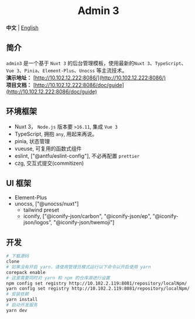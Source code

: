 <h1 align="center">
Admin 3
</h1>

**中文** | [English](./README.en-US.md)

## 简介
`admin3` 是一个基于 `Nuxt 3` 的后台管理模板，使用最新的`Nuxt 3`、`TypeScript`、`Vue 3`、`Pinia`、`Element-Plus`、`Unocss` 等主流技术。  
**演示地址：** [http://10.102.12.222:8086/](http://10.102.12.222:8086/)  
**项目文档：** [http://10.102.12.222:8086/doc/guide](http://10.102.12.222:8086/doc/guide)  

## 环境框架
- Nuxt 3， `Node.js` 版本要 `>16.11`, 集成 `Vue 3`  
- TypeScript, 拥抱 `any`, 用起来再说。  
- pinia, 状态管理
- vueuse, 可复用的函数式组件
- eslint, ["@antfu/eslint-config"], 不必再配置 `prettier`
- czg, 交互式提交(commitizen)

## UI 框架  
- Element-Plus  
- unocss, ["@unocss/nuxt"]  
  - tailwind preset  
  - iconify, ["@iconify-json/carbon", "@iconify-json/ep", "@iconify-json/logos", "@iconify-json/twemoji"]  

## 开发  
```sh
# 下载源码
clone  
# 如果没有开启 yarn，请使用管理员模式运行以下命令以开启使用 yarn
corepack enable  
# 这里需要同时对 yarn 和 npm 的仓库源进行设置
npm config set registry http://10.102.2.119:8081/repository/localNpm/
yarn config set registry http://10.102.2.119:8081/repository/localNpm/ 
# 安装依赖
yarn install  
# 启动开发服务
yarn dev  
```



